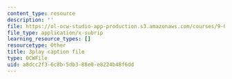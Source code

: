 ```yaml
---
content_type: resource
description: ''
file: https://ol-ocw-studio-app-production.s3.amazonaws.com/courses/9-00sc-introduction-to-psychology-fall-2011/a8dcc2f36c8b5db388e0e8224b48f6dd_v4ur5mna060.vtt
file_type: application/x-subrip
learning_resource_types: []
resourcetype: Other
title: 3play caption file
type: OCWFile
uid: a8dcc2f3-6c8b-5db3-88e0-e8224b48f6dd
---
```


